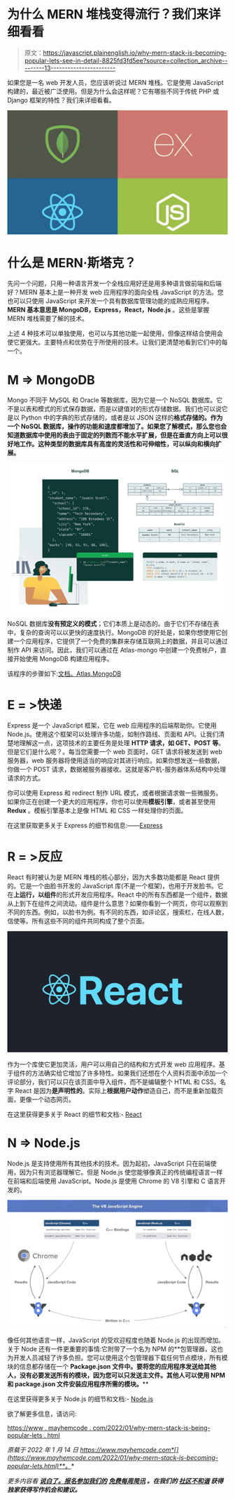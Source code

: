 # 为什么 MERN 堆栈变得流行？我们来详细看看

> 原文：<https://javascript.plainenglish.io/why-mern-stack-is-becoming-popular-lets-see-in-detail-8825fd3fd5ee?source=collection_archive---------13----------------------->

如果您是一名 web 开发人员，您应该听说过 MERN 堆栈。它是使用 JavaScript 构建的，最近被广泛使用。但是为什么会这样呢？它有哪些不同于传统 PHP 或 Django 框架的特性？我们来详细看看。

![](img/904ca4436a73c11326a7efd8ce874dc7.png)

# 什么是 MERN·斯塔克？

先问一个问题，只用一种语言开发一个全栈应用好还是用多种语言做前端和后端好？MERN 基本上是一种开发 web 应用程序的面向全栈 JavaScript 的方法。您也可以只使用 JavaScript 来开发一个具有数据库管理功能的成熟应用程序。 **MERN 基本意思是 MongoDB，Express，React，Node.js** 。这些是掌握 MERN 堆栈需要了解的技术。

上述 4 种技术可以单独使用，也可以与其他功能一起使用，但像这样结合使用会使它更强大。主要特点和优势在于所使用的技术。让我们更清楚地看到它们中的每一个。

# M => MongoDB

Mongo 不同于 MySQL 和 Oracle 等数据库，因为它是一个 NoSQL 数据库。它不是以表和模式的形式保存数据，而是以键值对的形式存储数据。我们也可以说它是以 Python 中的字典的形式存储的，或者是以 JSON 这样的**格式存储的。作为一个 NoSQL 数据库，操作的功能和速度都增加了。如果您了解模式，那么您也会知道数据库中使用的表由于固定的列数而不能水平扩展，但是在垂直方向上可以很好地工作。这种类型的数据库具有高度的灵活性和可伸缩性，可以纵向和横向扩展。**

![](img/4fd7dc75073225f1e64723cad5ec84db.png)

NoSQL 数据库**没有预定义的模式**；它们本质上是动态的。由于它们不存储在表中，复杂的查询可以以更快的速度执行。MongoDB 的好处是，如果你想使用它创建一个应用程序，它提供了一个免费的集群来存储互联网上的数据，并且可以通过制作 API 来访问。因此，我们可以通过在 Atlas-mongo 中创建一个免费帐户，直接开始使用 MongoDB 构建应用程序。

该程序的步骤如下:[文档。Atlas.MongoDB](https://draft.blogger.com/blog/post/edit/3504568035593819778/8595296453639201332#)

# E = >快递

Express 是一个 JavaScript 框架，它在 web 应用程序的后端帮助你。它使用 Node.js。使用这个框架可以处理许多功能，如制作路线、页面和 API。让我们清楚地理解这一点，这项技术的主要任务是处理 **HTTP 请求，如 GET、POST 等**。但是它们是什么呢？。每当您需要一个 web 页面时，GET 请求将被发送到 web 服务器，web 服务器将使用适当的响应对其进行响应。如果你想发送一些数据，你做一个 POST 请求，数据被服务器接收。这就是客户机-服务器体系结构中处理请求的方式。

你可以使用 Express 和 redirect 制作 URL 模式，或者根据请求做一些微服务。如果你正在创建一个更大的应用程序，你也可以使用**模板引擎**，或者甚至使用 **Redux** 。模板引擎基本上是像 HTML 和 CSS 一样处理你的页面。

在这里获取更多关于 Express 的细节和信息:——[Express](https://draft.blogger.com/blog/post/edit/3504568035593819778/8595296453639201332#)

# R = >反应

React 有时被认为是 MERN 堆栈的核心部分，因为大多数功能都是 React 提供的。它是一个由脸书开发的 JavaScript 库(不是一个框架)，也用于开发脸书。它在**上运行，以组件**的形式开发应用程序。React 中的所有东西都是一个组件，数据从上到下在组件之间流动。组件是什么意思？如果你看到一个网页，你可以观察到不同的东西。例如，以脸书为例。有不同的东西，如评论区，搜索栏，在线人数，信使等。所有这些不同的组件共同构成了整个页面。

![](img/bf00280210ae4350b3fdb0a4f47b41d2.png)

作为一个库使它更加灵活，用户可以用自己的结构和方式开发 web 应用程序。基于组件的方法确实给它增加了许多特性。如果我们还想在个人资料页面中添加一个评论部分，我们可以只在该页面中导入组件，而不是编辑整个 HTML 和 CSS。名字 React 是因为**是声明性的**。实际上**根据用户动作**塑造自己，而不是重新加载页面，更像一个动态网页。

在这里获得更多关于 React 的细节和文档:- [React](https://draft.blogger.com/blog/post/edit/3504568035593819778/8595296453639201332#)

# N => Node.js

Node.js 是支持使用所有其他技术的技术。因为起初，JavaScript 只在前端使用，因为只有浏览器理解它。但是 Node.js 使您能够像真正的传统编程语言一样在前端和后端使用 JavaScript。Node.js 是使用 Chrome 的 V8 引擎和 C 语言开发的。

![](img/6b45360dd37da75a0ff2ae475f7f7144.png)

像任何其他语言一样，JavaScript 的受欢迎程度也随着 Node.js 的出现而增加。关于 Node 还有一件更重要的事情:它附带了一个名为 NPM 的**包管理器，这也为开发人员减轻了许多负担。您可以使用这个包管理器下载任何节点模块，所有模块的信息都存储在一个 **Package.json 文件中。要将您的应用程序发送给其他人，没有必要发送所有的模块，因为您可以只发送主文件。其他人可以使用 NPM 和 package.json 文件安装应用程序所需的模块。****

在这里获得更多关于 Node.js 的细节和文档:- [Node.js](https://draft.blogger.com/blog/post/edit/3504568035593819778/8595296453639201332#)

欲了解更多信息，请访问:

[https://www . mayhemcode . com/2022/01/why-mern-stack-is-being-popular-lets . html](https://www.mayhemcode.com/2022/01/why-mern-stack-is-becoming-popular-lets.html)

*原载于 2022 年 1 月 14 日 https://www.mayhemcode.com*[](https://www.mayhemcode.com/2022/01/why-mern-stack-is-becoming-popular-lets.html)**。**

**更多内容看* [***说白了。报名参加我们的***](http://plainenglish.io/) **[***免费每周简讯***](http://newsletter.plainenglish.io/) *。在我们的* [***社区不和谐***](https://discord.gg/GtDtUAvyhW) *获得独家获得写作机会和建议。****